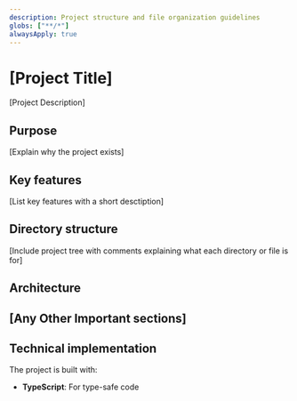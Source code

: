 ```yaml
---
description: Project structure and file organization guidelines
globs: ["**/*"]
alwaysApply: true
---
```


# [Project Title]

[Project Description]

## Purpose

[Explain why the project exists]

## Key features

[List key features with a short desctiption]

## Directory structure

[Include project tree with comments explaining what each directory or file is for]

## Architecture

## [Any Other Important sections]

## Technical implementation

The project is built with:

- **TypeScript**: For type-safe code
